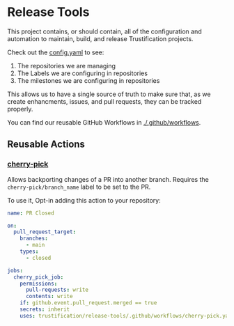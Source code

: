 # Release Tools

This project contains, or should contain, all of the configuration and automation to maintain, build, and release Trustification projects.

Check out the [config.yaml](./pkg/config/config.yaml) to see:

1. The repositories we are managing
1. The Labels we are configuring in repositories
1. The milestones we are configuring in repositories

This allows us to have a single source of truth to make sure that, as we create
enhancments, issues, and pull requests, they can be tracked properly.

You can find our reusable GitHub Workflows in [./.github/workflows](./.github/workflows).

## Reusable Actions

### [cherry-pick](./.github/workflows/cherry-pick.yaml)

Allows backporting changes of a PR into another branch. Requires the `cherry-pick/branch_name` label to be set to the PR.

To use it, Opt-in adding this action to your repository:

```yaml
name: PR Closed

on:
  pull_request_target:
    branches:
      - main
    types:
      - closed

jobs:
  cherry_pick_job:
    permissions:
      pull-requests: write
      contents: write
    if: github.event.pull_request.merged == true
    secrets: inherit
    uses: trustification/release-tools/.github/workflows/cherry-pick.yaml@main
```